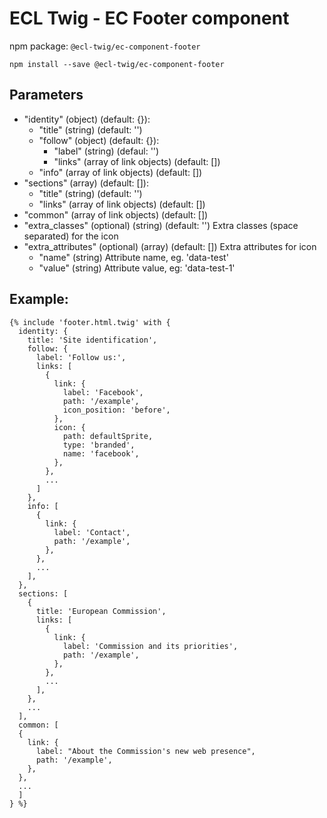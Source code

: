 # ECL Twig - EC Footer component

npm package: `@ecl-twig/ec-component-footer`

```shell
npm install --save @ecl-twig/ec-component-footer
```

## Parameters

- "identity" (object) (default: {}):
  - "title" (string) (default: '')
  - "follow" (object) (default: {}):
    - "label" (string) (defaul: '')
    - "links" (array of link objects) (default: [])
  - "info" (array of link objects) (default: [])
- "sections" (array) (default: []):
  - "title" (string) (default: '')
  - "links" (array of link objects) (default: [])
- "common" (array of link objects) (default: [])
- "extra_classes" (optional) (string) (default: '') Extra classes (space separated) for the icon
- "extra_attributes" (optional) (array) (default: []) Extra attributes for icon
  - "name" (string) Attribute name, eg. 'data-test'
  - "value" (string) Attribute value, eg: 'data-test-1'

## Example:

<!-- prettier-ignore -->
```twig
{% include 'footer.html.twig' with { 
  identity: { 
    title: 'Site identification', 
    follow: { 
      label: 'Follow us:', 
      links: [ 
        { 
          link: { 
            label: 'Facebook', 
            path: '/example', 
            icon_position: 'before', 
          }, 
          icon: { 
            path: defaultSprite, 
            type: 'branded', 
            name: 'facebook', 
          }, 
        }, 
        ... 
      ] 
    }, 
    info: [ 
      { 
        link: { 
          label: 'Contact', 
          path: '/example', 
        }, 
      }, 
      ... 
    ], 
  }, 
  sections: [ 
    { 
      title: 'European Commission', 
      links: [ 
        { 
          link: { 
            label: 'Commission and its priorities', 
            path: '/example', 
          }, 
        }, 
        ... 
      ], 
    }, 
    ... 
  ], 
  common: [ 
  { 
    link: { 
      label: "About the Commission's new web presence", 
      path: '/example', 
    }, 
  }, 
  ... 
  ] 
} %}
```
